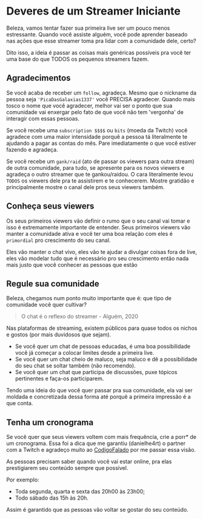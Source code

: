 # Deveres de um Streamer Iniciante

Beleza, vamos tentar fazer sua primeira live ser um pouco menos estressante. Quando você assiste alguém, você pode aprender baseado nas ações que esse streamer toma pra lidar com a comunidade dele, certo?

Dito isso, a ideia é passar as coisas mais genéricas possíveis pra você ter uma base do que TODOS os pequenos streamers fazem. 

## Agradecimentos

Se você acaba de receber um `follow`, agradeça. Mesmo que o nickname da pessoa seja `'PicaDasGalaxias1337'` você PRECISA agradecer. Quando mais tosco o nome que você agradecer, melhor vai ser o ponto que sua comunidade vai enxergar pelo fato de que você não tem 'vergonha' de interagir com essas pessoas.

Se você recebe uma `subscription $$$$` ou `bits` (moeda da Twitch) você agradece com uma maior intensidade porquê a pessoa tá literalmente te ajudando a pagar as contas do mês. Pare imediatamente o que você estiver fazendo e agradeça.

Se você recebe um `gank/raid` (ato de passar os viewers para outra stream) de outra comunidade, para tudo, se apresente para os novos viewers e agradeça o outro streamer que te gankou/raidou. O cara literalmente levou `TODOS` os viewers dele pra te assistirem e te conhecerem. Mostre gratidão e principalmente mostre o canal dele pros seus viewers também.

## Conheça seus viewers

Os seus primeiros viewers vão definir o rumo que o seu canal vai tomar e isso é extremamente importante de entender. Seus primeiros viewers vão manter a comunidade ativa e você ter uma boa relação com eles é `primordial` pro crescimento do seu canal.

Eles vão manter o chat vivo, eles vão te ajudar a divulgar coisas fora de live, eles vão modelar tudo que é necessário pro seu crescimento então nada mais justo que você conhecer as pessoas que estão 

## Regule sua comunidade

Beleza, chegamos num ponto muito importante que é: que tipo de comunidade você quer cultivar?

> O chat é o reflexo do streamer - Alguém, 2020

Nas plataformas de streaming, existem públicos para quase todos os nichos e gostos (por mais duvidosos que sejam). 

* Se você quer um chat de pessoas educadas, é uma boa possibilidade você já começar a colocar limites desde a primeira live.
* Se você quer um chat cheio de maluco, seja maluco e dê a possibilidade do seu chat se soltar também (não recomendo).
* Se você quer um chat que participa de discussões, puxe tópicos pertinentes e faça-os participarem. 

Tendo uma ideia do que você quer passar pra sua comunidade, ela vai ser moldada e concretizada dessa forma até porquê a primeira impressão é a que conta.

## Tenha um cronograma

Se você quer que seus viewers voltem com mais frequência, crie a porr* de um cronograma. Essa foi a dica que me garantiu (danielhe4rt) o partner com a Twitch e agradeço muito ao [CodigoFalado](https://twitch.tv/codigofalado) por me passar essa visão. 

As pessoas precisam saber quando você vai estar online, pra elas prestigiarem seu conteúdo sempre que possível. 

Por exemplo:

* Toda segunda, quarta e sexta das 20h00 às 23h00;
* Todo sábado das 15h às 20h.

Assim é garantido que as pessoas vão voltar se gostar do seu conteúdo.